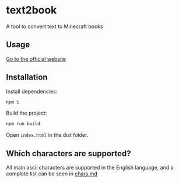 # text2book
A tool to convert text to Minecraft books

## Usage
[Go to the official website](https://thewilley.github.io/text2book/)

## Installation
Install dependencies:
```bash
npm i
```

Build the project:
```bash
npm run build
```

Open `index.html` in the dist folder.

## Which characters are supported?
All main ascii characters are supported in the English language, and a complete list can be seen in [chars.md](docs/chars.md)